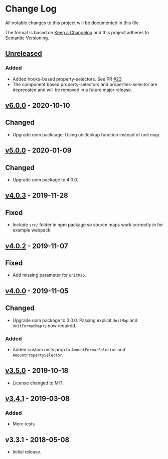 # Change Log

All notable changes to this project will be documented in this file.

The format is based on [Keep a Changelog](http://keepachangelog.com/)
and this project adheres to [Semantic Versioning](http://semver.org/).

## [Unreleased](https://github.com/promaster-sdk/property/compare/@promaster-sdk%2Freact-property-selectors@5.0.0...master)

### Added

- Added hooks-based property-selectors. See PR [#23](https://github.com/promaster-sdk/property/pull/23).
- The component based property-selectors and properties-selector are deprecated and will be removed in a future major release.

## [v6.0.0](https://github.com/promaster-sdk/property/compare/@promaster-sdk%2Freact-property-selectors@5.0.0...@promaster-sdk%2Freact-property-selectors@6.0.0) - 2020-10-10

## Changed

- Upgrade uom packcage. Using unitlookup function instead of unit map.

## [v5.0.0](https://github.com/promaster-sdk/property/compare/@promaster-sdk%2Freact-property-selectors@4.0.3...@promaster-sdk%2Freact-property-selectors@5.0.0) - 2020-01-09

## Changed

- Upgrade uom package to 4.0.0.

## [v4.0.3](https://github.com/promaster-sdk/property/compare/@promaster-sdk%2Freact-property-selectors@4.0.2...@promaster-sdk%2Freact-property-selectors@4.0.3) - 2019-11-28

## Fixed

- Include `src/` folder in npm package so source maps work correctly in for example webpack.

## [v4.0.2](https://github.com/promaster-sdk/property/compare/@promaster-sdk%2Freact-property-selectors@4.0.0...@promaster-sdk%2Freact-property-selectors@4.0.2) - 2019-11-07

## Fixed

- Add missing parameter for `UnitMap`.

## [v4.0.0](https://github.com/promaster-sdk/property/compare/@promaster-sdk%2Freact-property-selectors@3.5.0...@promaster-sdk%2Freact-property-selectors@4.0.0) - 2019-11-05

## Changed

- Upgrade uom package to 3.0.0. Passing explicit `UnitMap` and `UnitFormatMap` is now required.

### Added

- Added custom units prop to `AmountFormatSelector` and `AmountPropertySelector`.

## [v3.5.0](https://github.com/promaster-sdk/property/compare/@promaster-sdk%2Freact-property-selectors@3.4.1...@promaster-sdk%2Freact-property-selectors@3.5.0) - 2019-10-18

- License changed to MIT.

## [v3.4.1](https://github.com/promaster-sdk/property/compare/@promaster-sdk%2Freact-property-selectors@3.3.1...@promaster-sdk%2Freact-property-selectors@3.4.1) - 2019-03-08

### Added

- More tests

## v3.3.1 - 2018-05-08

- Initial release.
